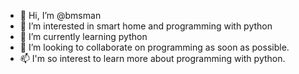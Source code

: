 - 👋 Hi, I’m @bmsman
- 👀 I’m interested in smart home and programming with python
- 🌱 I’m currently learning python
- 💞️ I’m looking to collaborate on programming as soon as possible.
- 📫 I'm so interest to learn more about programming with python. 

<!---
bmsman/bmsman is a ✨ special ✨ repository because its `README.md` (this file) appears on your GitHub profile.
You can click the Preview link to take a look at your changes.
--->
